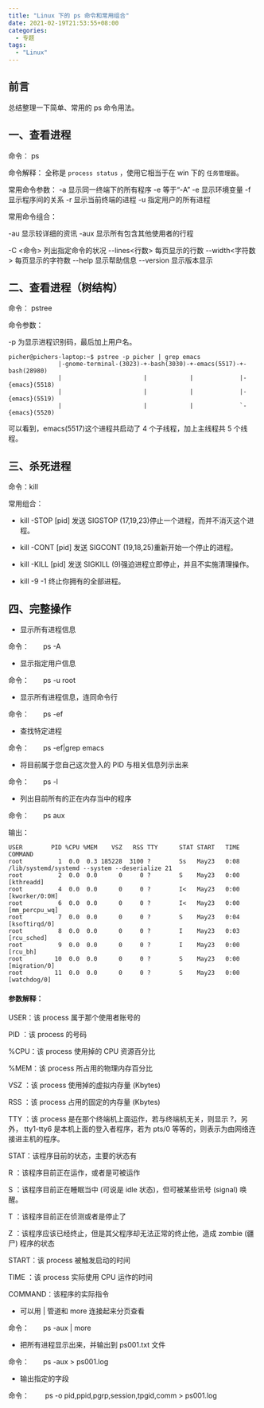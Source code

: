 ```yaml
---
title: "Linux 下的 ps 命令和常用组合"
date: 2021-02-19T21:53:55+08:00
categories:
  - 专题
tags:
  - "Linux"
---
```


## 前言

总结整理一下简单、常用的 ps 命令用法。

## 一、查看进程

命令： ps

命令解释： 全称是 `process status` ，使用它相当于在 win 下的 `任务管理器`。

常用命令参数：
-a 显示同一终端下的所有程序
-e 等于“-A”
-e  显示环境变量
-f  显示程序间的关系
-r  显示当前终端的进程
-u  指定用户的所有进程

常用命令组合：

-au 显示较详细的资讯
-aux 显示所有包含其他使用者的行程

-C <命令> 列出指定命令的状况
--lines<行数> 每页显示的行数
--width<字符数> 每页显示的字符数
--help 显示帮助信息
--version 显示版本显示



## 二、查看进程（树结构）

命令： pstree

命令参数：

-p 为显示进程识别码，最后加上用户名。

``` shell
picher@pichers-laptop:~$ pstree -p picher | grep emacs
              |-gnome-terminal-(3023)-+-bash(3030)-+-emacs(5517)-+-bash(28980)
              |                       |            |             |-{emacs}(5518)
              |                       |            |             |-{emacs}(5519)
              |                       |            |             `-{emacs}(5520)
```

可以看到，emacs(5517)这个进程共启动了 4 个子线程，加上主线程共 5 个线程。

## 三、杀死进程

命令：kill

常用组合：

* kill -STOP [pid]
发送 SIGSTOP (17,19,23)停止一个进程，而并不消灭这个进程。

* kill -CONT [pid]
发送 SIGCONT (19,18,25)重新开始一个停止的进程。

* kill -KILL [pid]
发送 SIGKILL (9)强迫进程立即停止，并且不实施清理操作。

* kill -9 -1
终止你拥有的全部进程。

## 四、完整操作

* 显示所有进程信息

命令：　　ps -A

* 显示指定用户信息

命令：　　ps -u root

* 显示所有进程信息，连同命令行

命令：　　ps -ef


* 查找特定进程

命令：　　ps -ef|grep emacs

* 将目前属于您自己这次登入的 PID 与相关信息列示出来

命令：　　ps -l

* 列出目前所有的正在内存当中的程序

命令：　　ps aux

输出：

``` shell
USER        PID %CPU %MEM    VSZ   RSS TTY      STAT START   TIME COMMAND
root          1  0.0  0.3 185228  3100 ?        Ss   May23   0:08 /lib/systemd/systemd --system --deserialize 21
root          2  0.0  0.0      0     0 ?        S    May23   0:00 [kthreadd]
root          4  0.0  0.0      0     0 ?        I<   May23   0:00 [kworker/0:0H]
root          6  0.0  0.0      0     0 ?        I<   May23   0:00 [mm_percpu_wq]
root          7  0.0  0.0      0     0 ?        S    May23   0:04 [ksoftirqd/0]
root          8  0.0  0.0      0     0 ?        I    May23   0:03 [rcu_sched]
root          9  0.0  0.0      0     0 ?        I    May23   0:00 [rcu_bh]
root         10  0.0  0.0      0     0 ?        S    May23   0:00 [migration/0]
root         11  0.0  0.0      0     0 ?        S    May23   0:00 [watchdog/0]
```

#### 参数解释：

USER：该 process 属于那个使用者账号的

PID ：该 process 的号码

%CPU：该 process 使用掉的 CPU 资源百分比

%MEM：该 process 所占用的物理内存百分比

VSZ ：该 process 使用掉的虚拟内存量 (Kbytes)

RSS ：该 process 占用的固定的内存量 (Kbytes)

TTY ：该 process 是在那个终端机上面运作，若与终端机无关，则显示 ?，另外， tty1-tty6 是本机上面的登入者程序，若为 pts/0 等等的，则表示为由网络连接进主机的程序。

STAT：该程序目前的状态，主要的状态有

R ：该程序目前正在运作，或者是可被运作

S ：该程序目前正在睡眠当中 (可说是 idle 状态)，但可被某些讯号 (signal) 唤醒。

T ：该程序目前正在侦测或者是停止了

Z ：该程序应该已经终止，但是其父程序却无法正常的终止他，造成 zombie (疆尸) 程序的状态

START：该 process 被触发启动的时间

TIME ：该 process 实际使用 CPU 运作的时间

COMMAND：该程序的实际指令



* 可以用 | 管道和 more 连接起来分页查看

命令：　　ps -aux | more

* 把所有进程显示出来，并输出到 ps001.txt 文件

命令：　　ps -aux > ps001.log

* 输出指定的字段

命令：　　 ps -o pid,ppid,pgrp,session,tpgid,comm > ps001.log
